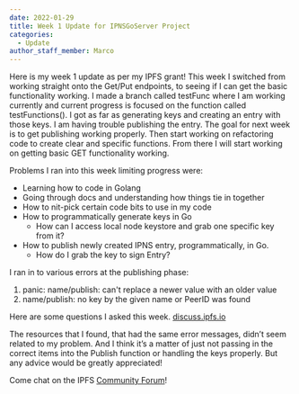 ```yaml
---
date: 2022-01-29
title: Week 1 Update for IPNSGoServer Project
categories:
  - Update
author_staff_member: Marco
---
```


Here is my week 1 update as per my IPFS grant! This week I switched from working straight onto the Get/Put endpoints, to seeing if I can get the basic functionality working. I made a branch called testFunc where I am working currently and current progress is focused on the function called testFunctions(). I got as far as generating keys and creating an entry with those keys. I am having trouble publishing the entry. The goal for next week is to get publishing working properly. Then start working on refactoring code to create clear and specific functions. From there I will start working on getting basic GET functionality working.

Problems I ran into this week limiting progress were: 
- Learning how to code in Golang
- Going through docs and understanding how things tie in together
- How to nit-pick certain code bits to use in my code
- How to programmatically generate keys in Go
   - How can I access local node keystore and grab one specific key from it?
- How to publish newly created IPNS entry, programmatically, in Go.
   - How do I grab the key to sign Entry?

I ran in to various errors at the publishing phase: 
1. panic: name/publish: can't replace a newer value with an older value
2. name/publish: no key by the given name or PeerID was found

Here are some questions I asked this week. [discuss.ipfs.io](https://discuss.ipfs.io/t/publish-to-ipns-in-go/13269)

The resources that I found, that had the same error messages, didn’t seem related to my problem. And I think it’s a matter of just not passing in the correct items into the Publish function or handling the keys properly. But any advice would be greatly appreciated!

Come chat on the IPFS [Community Forum](https://github.com/ipfs/community/discussions/701)!